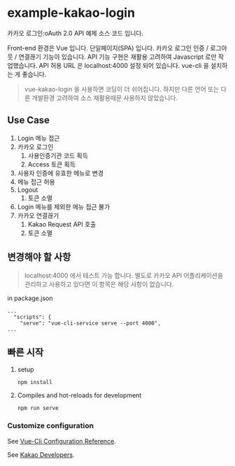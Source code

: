 # example-kakao-login

카카오 로그인:oAuth 2.0 API 예제 소스 코드 입니다.

Front-end 환경은 Vue 입니다.  단일페이지(SPA) 입니다.  카카오 로그인 인증 / 로그아웃 / 연결끊기 기능이 있습니다. API 기능 구현은 재활용 고려하여  Javascript 로만 작업했습니다. API 허용 URL 은 localhost:4000 설정 되어 있습니다. vue-cli 을 설치하는 게 좋습니다.

> vue-kakao-login 을 사용하면 코딩이 더 쉬어집니다. 하지만 다른 언어 또는 다른 개발환경 고려하여 소스 재활용때문 사용하지 않았습니다.

## Use Case

1. Login 메뉴 접근
1. 카카오 로그인
    1. 사용인증기관 코드 획득
    1. Access 토큰 획득
1. 사용자 인증에 유효한 메뉴로 변경
1. 메뉴 접근 허용
1. Logout
    1. 토큰 소멸
1. Login 메뉴를 제외한 메뉴 접근 불가
1. 카카오 연결끊기
    1. Kakao Request API 호출
    1. 토큰 소멸

## 변경해야 할 사항

> localhost:4000 에서 테스트 가능 합니다.  별도로 카카오 API 어플리케이션을 관리하고 사용하고 있다면 이 항목은 해당 사항이 없습니다.

in package.json
~~~
...
  "scripts": {
    "serve": "vue-cli-service serve --port 4000",
...
~~~

## 빠른 시작

1.  setup
    ```
    npm install
    ```
1. Compiles and hot-reloads for development
    ```
    npm run serve
    ```


### Customize configuration

See [Vue-Cli Configuration Reference](https://cli.vuejs.org/config/).

See [Kakao Developers](https://developers.kakao.com/docs/latest/ko/kakaologin/common).

